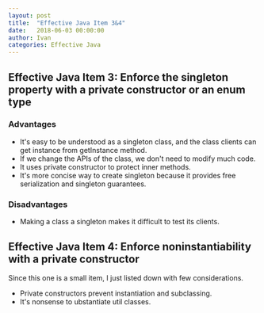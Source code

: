 ```yaml
---
layout: post
title:  "Effective Java Item 3&4"
date:   2018-06-03 00:00:00
author: Ivan
categories: Effective Java
---
```

## Effective Java Item 3: Enforce the singleton property with a private constructor or an enum type

### Advantages

* It's easy to be understood as a singleton class, and the class clients can get instance from getInstance method.
* If we change the APIs of the class, we don't need to modify much code.
* It uses private constructor to protect inner methods.
* It's more concise way to create singleton because it provides free serialization and singleton guarantees.

### Disadvantages

* Making a class a singleton makes it difficult to test its clients.


## Effective Java Item 4: Enforce noninstantiability with a private constructor

Since this one is a small item, I just listed down with few considerations.

* Private constructors prevent instantiation and subclassing.
* It's nonsense to ubstantiate util classes.
